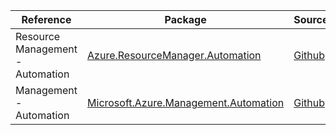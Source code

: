 | Reference | Package | Source |
|---|---|---|
|Resource Management - Automation|[Azure.ResourceManager.Automation](https://www.nuget.org/packages/Azure.ResourceManager.Automation)|[Github](https://github.com/Azure/azure-sdk-for-net/blob/main/sdk/automation/Azure.ResourceManager.Automation)|
|Management - Automation|[Microsoft.Azure.Management.Automation](https://www.nuget.org/packages/Microsoft.Azure.Management.Automation)|[Github](https://github.com/Azure/azure-sdk-for-net)|
